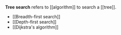**Tree search** refers to [[algorithm]] to search a [[tree]].

* [[Breadth-first search]]
* [[Depth-first search]]
* [[Dijkstra's algorithm]]